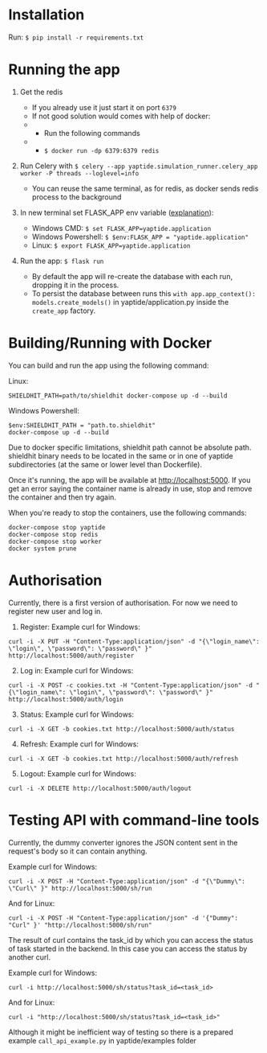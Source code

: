 # Installation

Run: ``$ pip install -r requirements.txt``

# Running the app

1. Get the redis

   * If you already use it just start it on port ``6379``
   * If not good solution would comes with help of docker:
   * * Run the following commands
   * * ``$ docker run -dp 6379:6379 redis``
2. Run Celery with ``$ celery --app yaptide.simulation_runner.celery_app worker -P threads --loglevel=info``

   * You can reuse the same terminal, as for redis, as docker sends redis process to the background
3. In new terminal set FLASK_APP env variable ([explanation](https://flask.palletsprojects.com/en/2.0.x/cli/)):

   * Windows CMD: ``$ set FLASK_APP=yaptide.application``
   * Windows Powershell: ``$ $env:FLASK_APP = "yaptide.application"``
   * Linux: ``$ export FLASK_APP=yaptide.application``
4. Run the app: ``$ flask run``

   * By default the app will re-create the database with each run, dropping it in the process.
   * To persist the database between runs this ``with app.app_context(): models.create_models()`` in yaptide/application.py inside the ``create_app`` factory.

# Building/Running with Docker

You can build and run the app using the following command:

Linux:

```shell
SHIELDHIT_PATH=path/to/shieldhit docker-compose up -d --build
```

Windows Powershell:

```shell
$env:SHIELDHIT_PATH = "path.to.shieldhit"
docker-compose up -d --build
```

Due to docker specific limitations, shieldhit path cannot be absolute path. shieldhit binary needs to be located in the same or in one of yaptide subdirectories (at the same or lower level than Dockerfile).

Once it's running, the app will be available at [http://localhost:5000](http://localhost:5000). If you get an error saying the container name is already in use, stop and remove the container and then try again.

When you're ready to stop the containers, use the following commands:

```shell
docker-compose stop yaptide
docker-compose stop redis
docker-compose stop worker
docker system prune
```

# Authorisation

Currently, there is a first version of authorisation. For now we need to register new user and log in.

1. Register:
Example curl for Windows:
```shell
curl -i -X PUT -H "Content-Type:application/json" -d "{\"login_name\": \"login\", \"password\": \"password\" }" http://localhost:5000/auth/register
```

2. Log in:
Example curl for Windows:
```shell
curl -i -X POST -c cookies.txt -H "Content-Type:application/json" -d "{\"login_name\": \"login\", \"password\": \"password\" }" http://localhost:5000/auth/login
```

3. Status:
Example curl for Windows:
```shell
curl -i -X GET -b cookies.txt http://localhost:5000/auth/status
```

4. Refresh:
Example curl for Windows:
```shell
curl -i -X GET -b cookies.txt http://localhost:5000/auth/refresh
```

5. Logout:
Example curl for Windows:
```shell
curl -i -X DELETE http://localhost:5000/auth/logout
```

# Testing API with command-line tools

Currently, the dummy converter ignores the JSON content sent in the request's body so it can contain anything.

Example curl for Windows:
```shell
curl -i -X POST -H "Content-Type:application/json" -d "{\"Dummy\": \"Curl\" }" http://localhost:5000/sh/run
```
And for Linux:
```shell
curl -i -X POST -H "Content-Type:application/json" -d '{"Dummy": "Curl" }' "http://localhost:5000/sh/run"
```

The result of curl contains the task_id by which you can access the status of task started in the backend. In this case you can access the status by another curl.

Example curl for Windows:

```shell
curl -i http://localhost:5000/sh/status?task_id=<task_id>
```

And for Linux:

```shell
curl -i "http://localhost:5000/sh/status?task_id=<task_id>"
```

Although it might be inefficient way of testing so there is a prepared example ``call_api_example.py`` in yaptide/examples folder
